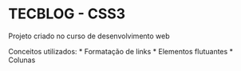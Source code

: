 # TECBLOG - CSS3

Projeto criado no curso de desenvolvimento web

Conceitos utilizados:
    * Formatação de links
    * Elementos flutuantes
    * Colunas 